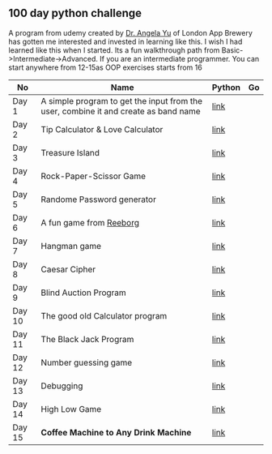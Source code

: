 ## 100 day python challenge
A program from udemy created by [Dr. Angela Yu](https://www.udemy.com/user/4b4368a3-b5c8-4529-aa65-2056ec31f37e/) of London App Brewery has gotten me interested and invested in learning like this. I wish I had learned like this when I started. Its a fun walkthrough path from Basic->Intermediate->Advanced. If you are an intermediate programmer. You can start anywhere from 12-15as OOP exercises starts from 16

|No|Name|Python|Go|
|-----|----|-----|---|
|Day 1|A simple program to get the input from the user, combine it and create as band name|[link](/day1/python/)||
|Day 2|Tip Calculator & Love Calculator|[link](/day2/python/)|
|Day 3|Treasure Island|[link](/day3/python/)|
|Day 4|Rock-Paper-Scissor Game|[link](/day4/python/)|
|Day 5|Randome Password generator|[link](/day5/python/)|
|Day 6|A fun game from [Reeborg](https://reeborg.ca/)|[link](/day6/python/)|
|Day 7|Hangman game|[link](/day7/python/)|
|Day 8|Caesar Cipher|[link](/day8/python/)|
|Day 9|Blind Auction Program|[link](/day9/python/)|
|Day 10|The good old Calculator program|[link](/day10/python/)|
|Day 11|The Black Jack Program|[link](/day11/python/)|
|Day 12|Number guessing game|[link](/day12/python/)|
|Day 13|Debugging|[link](/day13/python/)|
|Day 14|High Low Game|[link](/day14/python/)|
|Day 15|**Coffee Machine to Any Drink Machine**|[link](/day15/python/)|
